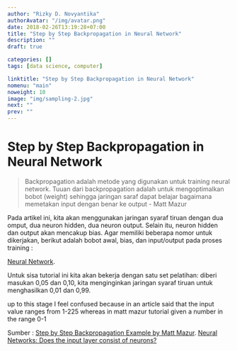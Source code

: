 ```yaml
---
author: "Rizky D. Novyantika"
authorAvatar: "/img/avatar.png"
date: 2018-02-26T13:19:28+07:00
title: "Step by Step Backpropagation in Neural Network"
description: ""
draft: true

categories: []
tags: [data science, computer]

linktitle: "Step by Step Backpropagation in Neural Network"
nomenu: "main"
noweight: 10
image: "img/sampling-2.jpg"
next: ""
prev: ""
---
```


# Step by Step Backpropagation in Neural Network

> Backpropagation adalah metode yang digunakan untuk training neural network. Tuuan dari backpropagation adalah untuk mengoptimalkan bobot (weight) sehingga jaringan saraf dapat belajar bagaimana memetakan input dengan benar ke output - Matt Mazur

Pada artikel ini, kita akan menggunakan jaringan syaraf tiruan dengan dua omput, dua neuron hidden, dua neuron output. Selain itu, neuron hidden dan output akan mencakup bias. Agar memiliki beberapa nomor untuk dikerjakan, berikut adalah bobot awal, bias, dan input/output pada proses training :

[Neural Network](/images/1.png/).

Untuk sisa tutorial ini kita akan bekerja dengan satu set pelatihan: diberi masukan 0,05 dan 0,10, kita menginginkan jaringan syaraf tiruan untuk menghasilkan 0,01 dan 0,99.

up to this stage I feel confused because in an article said that the input value ranges from 1-225 whereas in matt mazur tutorial given a number in the range 0-1


Sumber :
[Step by Step Backpropagation Example by Matt Mazur](https://mattmazur.com/2015/03/17/a-step-by-step-backpropagation-example/).
[Neural Networks: Does the input layer consist of neurons?](https://stackoverflow.com/questions/28288489/neural-networks-does-the-input-layer-consist-of-neurons)
[]()
[]()
[]()